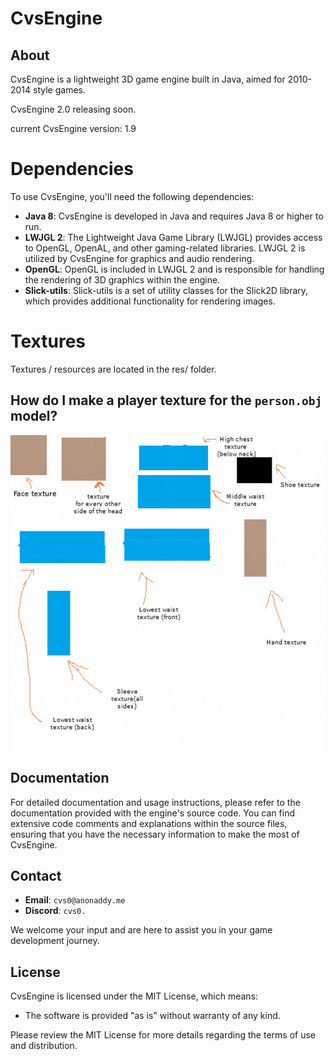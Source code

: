 # CvsEngine

## About

CvsEngine is a lightweight 3D game engine built in Java, aimed for 2010-2014 style games.

CvsEngine 2.0 releasing soon.

current CvsEngine version: 1.9

# Dependencies

To use CvsEngine, you'll need the following dependencies:

* **Java 8**: CvsEngine is developed in Java and requires Java 8 or higher to run.
* **LWJGL 2**: The Lightweight Java Game Library (LWJGL) provides access to OpenGL, OpenAL, and other gaming-related libraries. LWJGL 2 is utilized by CvsEngine for graphics and audio rendering.
* **OpenGL**: OpenGL is included in LWJGL 2 and is responsible for handling the rendering of 3D graphics within the engine.
* **Slick-utils**: Slick-utils is a set of utility classes for the Slick2D library, which provides additional functionality for rendering images.

# Textures

Textures / resources are located in the res/ folder.

## How do I make a player texture for the `person.obj` model?

![playerTextureExample](res/playerTexture1.png)

## Documentation

For detailed documentation and usage instructions, please refer to the documentation provided with the engine's source code. You can find extensive code comments and explanations within the source files, ensuring that you have the necessary information to make the most of CvsEngine.

## Contact

* **Email**: `cvs0@anonaddy.me`
* **Discord**: `cvs0.`

We welcome your input and are here to assist you in your game development journey.

## License

CvsEngine is licensed under the MIT License, which means:

* The software is provided "as is" without warranty of any kind.

Please review the MIT License for more details regarding the terms of use and distribution.